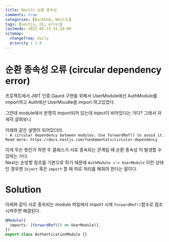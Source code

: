 ```yaml
---
title: NestJs 순환 종속성
comments: true
categories: [BackEnd, NestJs]
tags: [nestjs, DI, error]
lastmode: 2022-05-13 15:28:00
sitemap:  
  changefreq: daily
  priority : 1.0
---
```


# 순환 종속성 오류 (circular dependency error)

프로젝트에서 JWT 인증 Gaurd 구현을 위해서 UserModule에선 AuthModule를 import하고 Auth에선 UserMoudle을 import 하고있었다.

그런데 module에서 분명히 import되어 있는데 inject이 비어있다는 거다? 그래서 자세히 살펴보니

아래와 같은 설명이 되어있더라.  
`- A circular dependency between modules. Use forwardRef() to avoid it. Read more: https://docs.nestjs.com/fundamentals/circular-dependency`

이게 무슨 뜻인가 하면 두 클래스가 서로 종속되는 관계일 때 순환 종속성 이 발생할 수 있따는 거다.  
Nest는 순방향 참조를 기본으로 하기 때문에 `AuthModule <-> UserModule` 이런 상태인 경우엔 `Inject` 혹은 `import` 할 때 따로 처리를 해줘야 한다는 말이다.

# Solution

아래와 같이 서로 종속되는 module 파일에서 import 시에 `forwardRef()`함수로 참조시켜주면 해결된다.

```ts
@Module({
  imports: [forwardRef(() => UserModule)],
})
export class AuthenticationModule {}
```